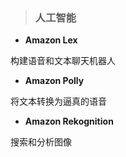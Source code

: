 > ### **人工智能**

* **Amazon Lex**

 构建语音和文本聊天机器人
 
* **Amazon Polly**

 将文本转换为逼真的语音
 
* **Amazon Rekognition**

 搜索和分析图像